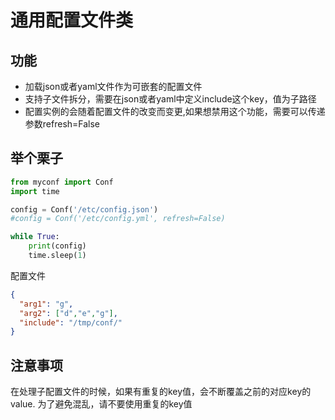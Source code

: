 # 通用配置文件类

## 功能

- 加载json或者yaml文件作为可嵌套的配置文件
- 支持子文件拆分，需要在json或者yaml中定义include这个key，值为子路径
- 配置实例的会随着配置文件的改变而变更,如果想禁用这个功能，需要可以传递参数refresh=False

## 举个栗子

```python
from myconf import Conf
import time

config = Conf('/etc/config.json')
#config = Conf('/etc/config.yml', refresh=False)

while True:
    print(config)
    time.sleep(1)

```

配置文件
```json
{
  "arg1": "g",
  "arg2": ["d","e","g"],
  "include": "/tmp/conf/"
}
```


## 注意事项

在处理子配置文件的时候，如果有重复的key值，会不断覆盖之前的对应key的value.
为了避免混乱，请不要使用重复的key值
